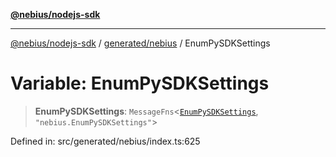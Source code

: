 [**@nebius/nodejs-sdk**](../../../README.md)

***

[@nebius/nodejs-sdk](../../../README.md) / [generated/nebius](../README.md) / EnumPySDKSettings

# Variable: EnumPySDKSettings

> **EnumPySDKSettings**: `MessageFns`\<[`EnumPySDKSettings`](../interfaces/EnumPySDKSettings.md), `"nebius.EnumPySDKSettings"`\>

Defined in: src/generated/nebius/index.ts:625
